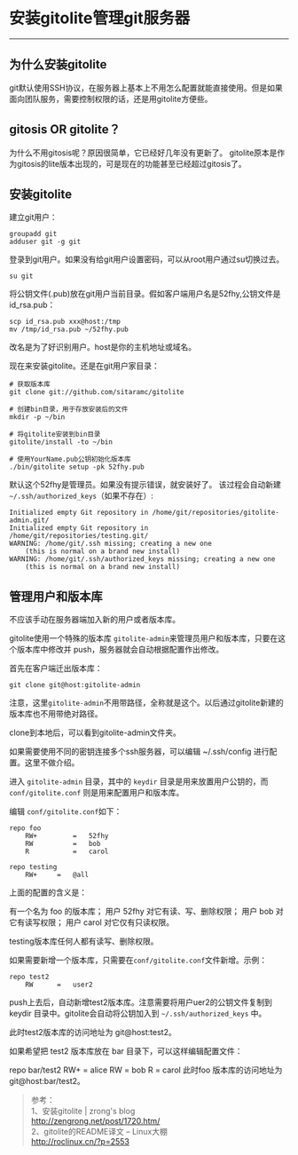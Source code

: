# 安装gitolite管理git服务器

---

## 为什么安装gitolite
git默认使用SSH协议，在服务器上基本上不用怎么配置就能直接使用。但是如果面向团队服务，需要控制权限的话，还是用gitolite方便些。

## gitosis OR gitolite？
为什么不用gitosis呢？原因很简单，它已经好几年没有更新了。
gitolite原本是作为gitosis的lite版本出现的，可是现在的功能甚至已经超过gitosis了。

## 安装gitolite

建立git用户：
```
groupadd git
adduser git -g git
```

登录到git用户。如果没有给git用户设置密码，可以从root用户通过su切换过去。
```
su git
```

将公钥文件(.pub)放在git用户当前目录。假如客户端用户名是52fhy,公钥文件是id_rsa.pub：

```
scp id_rsa.pub xxx@host:/tmp
mv /tmp/id_rsa.pub ~/52fhy.pub
```
改名是为了好识别用户。host是你的主机地址或域名。

现在来安装gitolite。还是在git用户家目录：
```
# 获取版本库
git clone git://github.com/sitaramc/gitolite

# 创建bin目录，用于存放安装后的文件
mkdir -p ~/bin

# 将gitolite安装到bin目录
gitolite/install -to ~/bin

# 使用YourName.pub公钥初始化版本库
./bin/gitolite setup -pk 52fhy.pub
```

默认这个52fhy是管理员。如果没有提示错误，就安装好了。
该过程会自动新建`~/.ssh/authorized_keys`（如果不存在）:
``` shell
Initialized empty Git repository in /home/git/repositories/gitolite-admin.git/
Initialized empty Git repository in /home/git/repositories/testing.git/
WARNING: /home/git/.ssh missing; creating a new one
    (this is normal on a brand new install)
WARNING: /home/git/.ssh/authorized_keys missing; creating a new one
    (this is normal on a brand new install)
```


## 管理用户和版本库

不应该手动在服务器端加入新的用户或者版本库。

gitolite使用一个特殊的版本库 `gitolite-admin`来管理员用户和版本库，只要在这个版本库中修改并 push，服务器就会自动根据配置作出修改。

首先在客户端迁出版本库：
```
git clone git@host:gitolite-admin
```
注意，这里`gitolite-admin`不用带路径，全称就是这个。以后通过gitolite新建的版本库也不用带绝对路径。

clone到本地后，可以看到gitolite-admin文件夹。

如果需要使用不同的密钥连接多个ssh服务器，可以编辑 ~/.ssh/config 进行配置。这里不做介绍。

进入 `gitolite-admin` 目录，其中的 `keydir` 目录是用来放置用户公钥的，而 `conf/gitolite.conf` 则是用来配置用户和版本库。

编辑 `conf/gitolite.conf`如下：
```
repo foo
    RW+         =   52fhy
    RW          =   bob
    R           =   carol
	
repo testing
    RW+     =   @all
```

上面的配置的含义是：

有一个名为 foo 的版本库；
用户 52fhy 对它有读、写、删除权限；
用户 bob 对它有读写权限；
用户 carol 对它仅有只读权限。

testing版本库任何人都有读写、删除权限。

如果需要新增一个版本库，只需要在`conf/gitolite.conf`文件新增。示例：
```
repo test2
	RW  	=   user2
```

push上去后，自动新增test2版本库。注意需要将用户uer2的公钥文件复制到keydir 目录中。gitolite会自动将公钥加入到 `~/.ssh/authorized_keys` 中。

此时test2版本库的访问地址为 git@host:test2。

如果希望把 test2 版本库放在 bar 目录下，可以这样编辑配置文件：

repo bar/test2
    RW+         =   alice
    RW          =   bob
    R           =   carol
此时foo 版本库的访问地址为 git@host:bar/test2。

>参考：  
1、安装gitolite | zrong's blog   
http://zengrong.net/post/1720.htm/   
2、gitolite的README译文 – Linux大棚   
http://roclinux.cn/?p=2553
